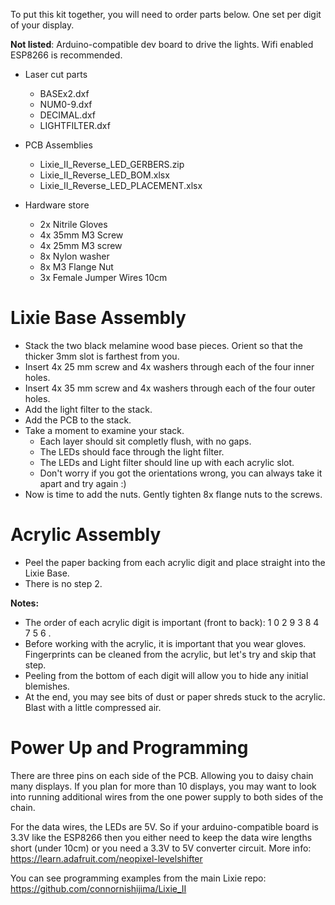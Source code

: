 To put this kit together, you will need to order parts below.  One set per digit of your display.

**Not listed**: Arduino-compatible dev board to drive the lights.  Wifi enabled ESP8266 is recommended.

* Laser cut parts
  * BASEx2.dxf
  * NUM0-9.dxf
  * DECIMAL.dxf
  * LIGHTFILTER.dxf

* PCB Assemblies
  * Lixie_II_Reverse_LED_GERBERS.zip
  * Lixie_II_Reverse_LED_BOM.xlsx
  * Lixie_II_Reverse_LED_PLACEMENT.xlsx

* Hardware store
  * 2x Nitrile Gloves
  * 4x 35mm M3 Screw
  * 4x 25mm M3 screw
  * 8x Nylon washer
  * 8x M3 Flange Nut
  * 3x Female Jumper Wires 10cm

# Lixie Base Assembly

* Stack the two black melamine wood base pieces.  Orient so that the thicker 3mm slot is farthest from you.
* Insert 4x 25 mm screw and 4x washers through each of the four inner holes.
* Insert 4x 35 mm screw and 4x washers through each of the four outer holes.
* Add the light filter to the stack. 
* Add the PCB to the stack.
* Take a moment to examine your stack.  
  * Each layer should sit completly flush, with no gaps.  
  * The LEDs should face through the light filter.
  * The LEDs and Light filter should line up with each acrylic slot.
  * Don't worry if you got the orientations wrong, you can always take it apart and try again :)
* Now is time to add the nuts.  Gently tighten 8x flange nuts to the screws.

# Acrylic Assembly

* Peel the paper backing from each acrylic digit and place straight into the Lixie Base.
* There is no step 2.

**Notes:**
- The order of each acrylic digit is important (front to back): 1 0 2 9 3 8 4 7 5 6 .
- Before working with the acrylic, it is important that you wear gloves.  Fingerprints can be cleaned from the acrylic, but let's try and skip that step.
- Peeling from the bottom of each digit will allow you to hide any initial blemishes.
- At the end, you may see bits of dust or paper shreds stuck to the acrylic.  Blast with a little compressed air.

# Power Up and Programming

There are three pins on each side of the PCB.  Allowing you to daisy chain many displays.
If you plan for more than 10 displays, you may want to look into running additional wires from the one power supply to both sides of the chain.

For the data wires, the LEDs are 5V.  So if your arduino-compatible board is 3.3V like the ESP8266 then you either need to keep the data wire lengths short (under 10cm) or you need a 3.3V to 5V converter circuit. More info: https://learn.adafruit.com/neopixel-levelshifter

You can see programming examples from the main Lixie repo: https://github.com/connornishijima/Lixie_II


